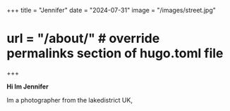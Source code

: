 +++
title = "Jennifer"
date = "2024-07-31"
image = "/images/street.jpg"
# url = "/about/" # override permalinks section of hugo.toml file
+++

**Hi Im Jennifer**

Im a photographer from the lakedistrict UK,
